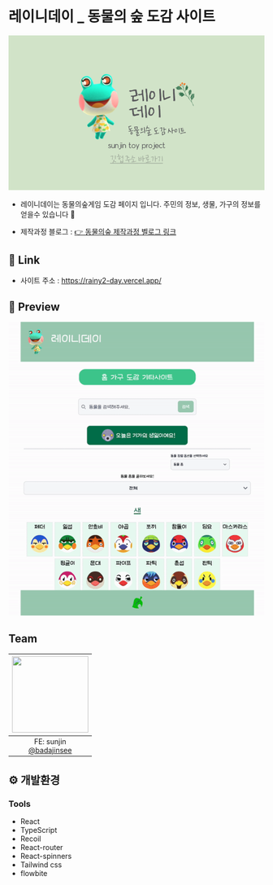 # 레이니데이 \_ 동물의 숲 도감 사이트

![](./public/images/redame/레이니데이_배너.png)

- 레이니데이는 동물의숲게임 도감 페이지 입니다.
  주민의 정보, 생물, 가구의 정보를 얻을수 있습니다 🙂

- 제작과정 블로그 : [👉 동물의숲 제작과정 벨로그 링크](https://velog.io/@badajinsee/series/Reacttoyproject)

## 🔗 Link

- 사이트 주소 : https://rainy2-day.vercel.app/

## 🔖 Preview

![](./public/images/redame/previewmd.gif)

## Team

| <img src="https://avatars.githubusercontent.com/u/121417902?v=4" width="150" height="150"/> |
| :-----------------------------------------------------------------------------------------: |
|                 FE: sunjin<br/>[@badajinsee](https://github.com/badajinsee)                 |

## ⚙️ 개발환경

<h3 align="left"> Tools</h3>

- React
- TypeScript
- Recoil
- React-router
- React-spinners
- Tailwind css
- flowbite
